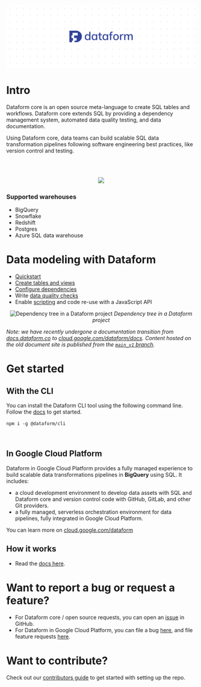 <p align="center">
  <img src="https://github.com/dataform-co/dataform/blob/main/static/images/github_bg.png">
</p>

# Intro

Dataform core is an open source meta-language to create SQL tables and workflows. Dataform core extends SQL by providing a dependency management system, automated data quality testing, and data documentation.

Using Dataform core, data teams can build scalable SQL data transformation pipelines following software engineering best practices, like version control and testing.

<br/>
<br/>

<p align="center">
  <img src="https://assets.dataform.co/github-readme/single-source-of-truth%20(1).png">
</p>

### Supported warehouses

- BigQuery
- Snowflake
- Redshift
- Postgres
- Azure SQL data warehouse

# Data modeling with Dataform

- [Quickstart](https://cloud.google.com/dataform/docs/quickstart)
- [Create tables and views](https://cloud.google.com/dataform/docs/tables)
- [Configure dependencies](https://cloud.google.com/dataform/docs/define-table#define_table_structure_and_dependencies)
- Write [data quality checks](https://cloud.google.com/dataform/docs/assertions)
- Enable [scripting](https://cloud.google.com/dataform/docs/develop-workflows-js) and code re-use with a JavaScript API

<div align="center">
  <img src="https://assets.dataform.co/docs/introduction/simple_dag.png" alt="Dependency tree in a Dataform project">
<i>Dependency tree in a Dataform project</i>
</div>

_Note: we have recently undergone a documentation transition from [docs.dataform.co](https://docs.dataform.co/) to [cloud.google.com/dataform/docs](https://cloud.google.com/dataform/docs). Content hosted on the old document site is published from the [`main_v1` branch](https://github.com/dataform-co/dataform/tree/main_v1)._

# Get started

## With the CLI

You can install the Dataform CLI tool using the following command line. Follow the [docs](https://cloud.google.com/dataform/docs/use-dataform-cli) to get started.

```
npm i -g @dataform/cli
```

<br/>

## In Google Cloud Platform

Dataform in Google Cloud Platform provides a fully managed experience to build scalable data transformations pipelines in **BigQuery** using SQL. It includes:

- a cloud development environment to develop data assets with SQL and Dataform core and version control code with GitHub, GitLab, and other Git providers.
- a fully managed, serverless orchestration environment for data pipelines, fully integrated in Google Cloud Platform.

You can learn more on [cloud.google.com/dataform](https://cloud.google.com/dataform)

## How it works

- Read the [docs here](https://cloud.google.com/dataform/docs/overview).

# Want to report a bug or request a feature?

- For Dataform core / open source requests, you can open an [issue](https://github.com/dataform-co/dataform/issues) in GitHub.
- For Dataform in Google Cloud Platform, you can file a bug [here](https://issuetracker.google.com/issues/new?component=1193995&template=1698201), and file feature requests [here](https://issuetracker.google.com/issues/new?component=1193995&template=1713836).

# Want to contribute?

Check out our [contributors guide](https://github.com/dataform-co/dataform/blob/main/contributing.md) to get started with setting up the repo.
